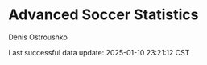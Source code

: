 # Advanced Soccer Statistics
Denis Ostroushko

<!-- gfm -->

Last successful data update: 2025-01-10 23:21:12 CST
